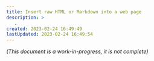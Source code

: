 ```yaml
---
title: Insert raw HTML or Markdown into a web page
description: >
   .
created: 2023-02-24 16:49:49
lastUpdated: 2023-02-24 16:49:54
---
```


*(This document is a work-in-progress, it is not complete)*
